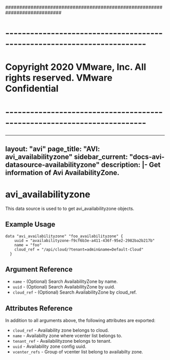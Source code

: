 ############################################################################
# ------------------------------------------------------------------------
# Copyright 2020 VMware, Inc.  All rights reserved. VMware Confidential
# ------------------------------------------------------------------------
###

---
layout: "avi"
page_title: "AVI: avi_availabilityzone"
sidebar_current: "docs-avi-datasource-availabilityzone"
description: |-
  Get information of Avi AvailabilityZone.
---

# avi_availabilityzone

This data source is used to to get avi_availabilityzone objects.

## Example Usage

```hcl
data "avi_availabilityzone" "foo_availabilityzone" {
    uuid = "availabilityzone-f9cf6b3e-a411-436f-95e2-2982ba2b217b"
    name = "foo"
    cloud_ref = "/api/cloud/?tenant=admin&name=Default-Cloud"
  }
```

## Argument Reference

* `name` - (Optional) Search AvailabilityZone by name.
* `uuid` - (Optional) Search AvailabilityZone by uuid.
* `cloud_ref` - (Optional) Search AvailabilityZone by cloud_ref.
  
## Attributes Reference

In addition to all arguments above, the following attributes are exported:

* `cloud_ref` - Availability zone belongs to cloud.
* `name` - Availabilty zone where vcenter list belongs to.
* `tenant_ref` - Availabilityzone belongs to tenant.
* `uuid` - Availability zone config uuid.
* `vcenter_refs` - Group of vcenter list belong to availabilty zone.

